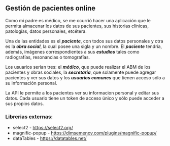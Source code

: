 ## Gestión de pacientes online

Como mi padre es médico, se me ocurrió hacer una aplicación que le permita almacenar los datos de sus pacientes, sus historias clínicas, patologías, datos personales, etcétera.

Una de las entidades es el ***paciente***, con todos sus datos personales y otra es la ***obra social***, la cual posee una sigla y un nombre.
El ***paciente*** tendría, además, imágenes correspondientes a sus ***estudios*** tales como radiografías, resonancias o tomografías.

Los usuarios serían tres: el ***médico***, que puede realizar el ABM de los pacientes y obras sociales, la ***secretaria***, que solamente puede agregar pacientes y ver sus datos y los ***usuarios comunes*** que tienen acceso sólo a su información personal.

La API le permite a los pacientes ver su informacion personal y editar sus datos. Cada usuario tiene un token de acceso único y sólo puede acceder a sus propios datos.

### Librerias externas:

* select2 - https://select2.org/
* magnific-popup - https://dimsemenov.com/plugins/magnific-popup/
* dataTables - https://datatables.net/

